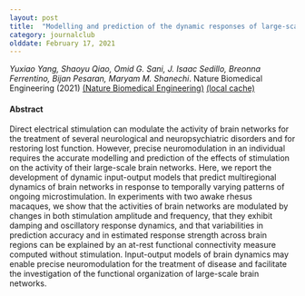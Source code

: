 ```yaml
---
layout: post
title:  "Modelling and prediction of the dynamic responses of large-scale brain networks during direct electrical stimulation (2021)"
category: journalclub
olddate: February 17, 2021
---
```

 
*Yuxiao Yang, Shaoyu Qiao, Omid G. Sani, J. Isaac Sedillo, Breonna Ferrentino, Bijan Pesaran, Maryam M. Shanechi*. Nature Biomedical Engineering (2021) 
[(Nature Biomedical Engineering)](http://www.nature.com/articles/s41551-020-00666-w)
[(local cache)]({{site.url}}/journalclub/JCpapers/yang_modeling_large_scale.pdf)

#### Abstract
Direct electrical stimulation can modulate the activity of brain networks for the treatment of several neurological and neuropsychiatric disorders and for restoring lost function. However, precise neuromodulation in an individual requires the accurate modelling and prediction of the effects of stimulation on the activity of their large-scale brain networks. Here, we report the development of dynamic input-output models that predict multiregional dynamics of brain networks in response to temporally varying patterns of ongoing microstimulation. In experiments with two awake rhesus macaques, we show that the activities of brain networks are modulated by changes in both stimulation amplitude and frequency, that they exhibit damping and oscillatory response dynamics, and that variabilities in prediction accuracy and in estimated response strength across brain regions can be explained by an at-rest functional connectivity measure computed without stimulation. Input-output models of brain dynamics may enable precise neuromodulation for the treatment of disease and facilitate the investigation of the functional organization of large-scale brain networks.